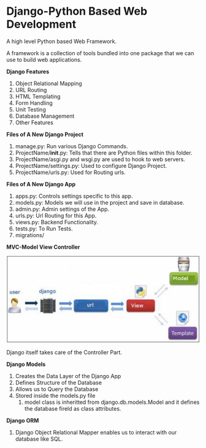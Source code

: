 # Django-Python Based Web Development

A high level Python based Web Framework.

A framework is a collection of tools bundled into one package that we can use to build web applications.

**Django Features**

1. Object Relational Mapping
2. URL Routing
3. HTML Templating
4. Form Handling
5. Unit Testing
6. Database Management
6. Other Features

**Files of A New Django Project**

1. manage.py: Run various Django Commands.
2. ProjectName/__init__.py: Tells that there are Python files within this folder.
3. ProjectName/asgi.py and wsgi.py are used to hook to web servers.
4. ProjectName/settings.py: Used to configure Django Project.
5. ProjectName/urls.py: Used for Routing urls.

 **Files of A New Django App**

 1. apps.py: Controls settings specific to this app.
 2. models.py: Models we will use in the project and save in database.
 3. admin.py: Admin settings of the App.
 4. urls.py: Url Routing for this App.
 5. views.py: Backend Functionality.
 6. tests.py: To Run Tests.
 7. migrations/

**MVC-Model View Controller**

![Django-MVC](.\Images\django_mvc.jpg)

Django itself takes care of the Controller Part.

**Django Models**

1. Creates the Data Layer of the Django App
2. Defines Structure of the Database
3. Allows us to Query the Database
4. Stored inside the models.py file
    1. model class is inheritted from django.db.models.Model and it defines the database fireld as class attributes.

**Django ORM**

1. Django Object Relational Mapper enables us to interact with our database like SQL.